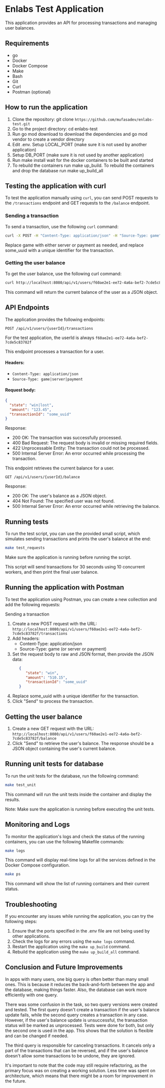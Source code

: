 # Enlabs Test Application

This application provides an API for processing transactions and managing user balances.

## Requirements

- go
- Docker
- Docker Compose
- Make
- Bash
- Git
- Curl
- Postman (optional)

## How to run the application

1. Clone the repository: git clone `https://github.com/mufasadev/enlabs-test.git`
2. Go to the project directory: cd enlabs-test
3. Run go mod download to download the dependencies and go mod vendor to create a vendor directory
4. Edit .env. Setup LOCAL_PORT (make sure it is not used by another application) 
5. Setup DB_PORT (make sure it is not used by another application)
6. Run make install wait for the docker containers to be built and started
7. To rebuild the containers run make up_build. To rebuild the containers and drop the database run make up_build_all


## Testing the application with curl

To test the application manually using `curl`, you can send POST requests to the `/transactions` endpoint and GET requests to the `/balance` endpoint.

### Sending a transaction

To send a transaction, use the following `curl` command:

```bash
curl -X POST -H "Content-Type: application/json" -H "Source-Type: game" -d '{"state": "win", "amount": "510.15", "transactionId": "some_uuid"}' http://localhost:8080/api/v1/users/f60ae2e1-ee72-4a6a-bef2-7cde5c83782f/transactions
```
Replace game with either server or payment as needed, and replace some_uuid with a unique identifier for the transaction.

### Getting the user balance
To get the user balance, use the following curl command:
    
```bash
curl http://localhost:8080/api/v1/users/f60ae2e1-ee72-4a6a-bef2-7cde5c83782f/balance
```
This command will return the current balance of the user as a JSON object.

## API Endpoints

The application provides the following endpoints:

`POST /api/v1/users/{userId}/transactions`

For the test application, the userId is always `f60ae2e1-ee72-4a6a-bef2-7cde5c83782f`

This endpoint processes a transaction for a user.

#### Headers:

- `Content-Type: application/json`
- `Source-Type: game|server|payment`

#### Request body:

```json
{
  "state": "win|lost",
  "amount": "123.45",
  "transactionId": "some_uuid"
}
```
Response:
- 200 OK: The transaction was successfully processed.
- 400 Bad Request: The request body is invalid or missing required fields.
- 422 Unprocessable Entity: The transaction could not be processed.
- 500 Internal Server Error: An error occurred while processing the transaction.

This endpoint retrieves the current balance for a user. 

`GET /api/v1/users/{userId}/balance`

Response:
- 200 OK: The user's balance as a JSON object.
- 404 Not Found: The specified user was not found.
- 500 Internal Server Error: An error occurred while retrieving the balance.

## Running tests
To run the test script, you can use the provided small script, which simulates sending transactions and prints the user's balance at the end:

```bash
make test_requests
```
Make sure the application is running before running the script.

This script will send transactions for 30 seconds using 10 concurrent workers, and then print the final user balance.

## Running the application with Postman
To test the application using Postman, you can create a new collection and add the following requests:

Sending a transaction
1. Create a new POST request with the URL:
`http://localhost:8080/api/v1/users/f60ae2e1-ee72-4a6a-bef2-7cde5c83782f/transactions`
2. Add headers:
   - Content-Type: application/json
   - Source-Type: game (or server or payment)
3. Set the request body to raw and JSON format, then provide the JSON data:
    ```json   
       {
          "state": "win",
          "amount": "510.15",
          "transactionId": "some_uuid"
       }
    ```
4. Replace some_uuid with a unique identifier for the transaction.
5. Click "Send" to process the transaction.

## Getting the user balance
1. Create a new GET request with the URL: 
`http://localhost:8080/api/v1/users/f60ae2e1-ee72-4a6a-bef2-7cde5c83782f/balance`
2. Click "Send" to retrieve the user's balance. The response should be a JSON object containing the user's current balance.

## Running unit tests for database
To run the unit tests for the database, run the following command:
```bash
make test_unit
```
This command will run the unit tests inside the container and display the results.

Note: Make sure the application is running before executing the unit tests.

## Monitoring and Logs
To monitor the application's logs and check the status of the running containers, you can use the following Makefile commands:
```bash
make logs
```
This command will display real-time logs for all the services defined in the Docker Compose configuration.

```bash
make ps
```
This command will show the list of running containers and their current status.

## Troubleshooting
If you encounter any issues while running the application, you can try the following steps:

1. Ensure that the ports specified in the .env file are not being used by other applications.
2. Check the logs for any errors using the `make logs` command.
3. Restart the application using the `make up_build` command.
4. Rebuild the application using the `make up_build_all` command.

## Conclusion and Future Improvements

In apps with many users, one big query is often better than many small ones. This is 
because it reduces the back-and-forth between the app and the database, making things 
faster. Also, the database can work more efficiently with one query.

There was some confusion in the task, so two query versions were created and tested. 
The first query doesn't create a transaction if the user's balance update fails, 
while the second query creates a transaction in any case. However, if the user's 
balance update is unsuccessful, the transaction status will be marked as unprocessed. 
Tests were done for both, but only the second one is used in the app. This shows that 
the solution is flexible and can be changed if needed.

The third query is responsible for canceling transactions. It cancels only a part of 
the transactions that can be reversed, and if the user's balance doesn't allow some 
transactions to be undone, they are ignored.

It's important to note that the code may still require refactoring, as the primary 
focus was on creating a working solution. Less time was spent on architecture, which 
means that there might be a room for improvement in the future.